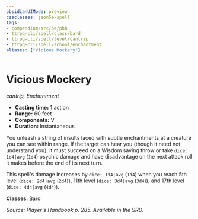 ```yaml
---
obsidianUIMode: preview
cssclasses: json5e-spell
tags:
- compendium/src/5e/phb
- ttrpg-cli/spell/class/bard
- ttrpg-cli/spell/level/cantrip
- ttrpg-cli/spell/school/enchantment
aliases: ["Vicious Mockery"]
---
```

# Vicious Mockery
*cantrip, Enchantment*  

- **Casting time:** 1 action
- **Range:** 60 feet
- **Components:** V
- **Duration:** Instantaneous

You unleash a string of insults laced with subtle enchantments at a creature you can see within range. If the target can hear you (though it need not understand you), it must succeed on a Wisdom saving throw or take `dice: 1d4|avg` (`1d4`) psychic damage and have disadvantage on the next attack roll it makes before the end of its next turn.

This spell's damage increases by `dice: 1d4|avg` (`1d4`) when you reach 5th level (`dice: 2d4|avg` (`2d4`)), 11th level (`dice: 3d4|avg` (`3d4`)), and 17th level (`dice: 4d4|avg` (`4d4`)).

**Classes**: [Bard](compendium/classes/bard.md)

*Source: Player's Handbook p. 285. Available in the SRD.*